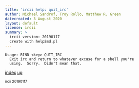```yaml
---
title: 'ircii help: quit_irc'
author: Michael Sandrof, Troy Rollo, Matthew R. Green
datecreated: 3 August 2020
layout: default
license: ircii
summary: >
  ircii version: 20190117
  create with help2md.pl
---
```

```
Usage: BIND <key> QUIT_IRC
  Exit irc and return to whatever excuse for a shell you're
  using.  Sorry.  Didn't mean that.
```

[index](index.html)
[up](..)

<small> ircii 20190117 </small>
